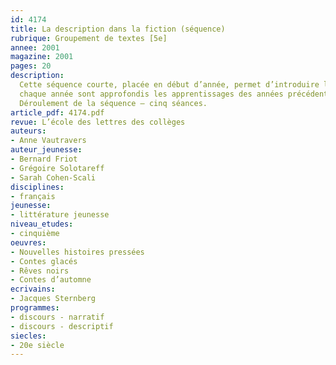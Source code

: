 ```yaml
---
id: 4174
title: La description dans la fiction (séquence)
rubrique: Groupement de textes [5e]
annee: 2001
magazine: 2001
pages: 20
description: 
  Cette séquence courte, placée en début d’année, permet d’introduire le travail sur la description en cinquième. Rappelons que les programmes demandent de travailler les discours – narratif en sixième, descriptif en cinquième, explicatif en quatrième et argumentatif en troisième, sachant que
  chaque année sont approfondis les apprentissages des années précédentes. Les textes proposés ici sont courts et plutôt humoristiques, et les démarches sont ludiques. Les élèves ayant en général des représentations quelque peu rébarbatives de la description, l’objectif de cette séquence est bien de les modifier en montrant à quoi sert la description et comment elle s’insère dans le récit. Par ailleurs, sachant que l’hétérogénéité des classes est difficile à gérer, on proposera pour chaque exercice des aides pour les élèves en difficulté.
  Déroulement de la séquence – cinq séances.
article_pdf: 4174.pdf
revue: L’école des lettres des collèges
auteurs:
- Anne Vautravers
auteur_jeunesse:
- Bernard Friot
- Grégoire Solotareff
- Sarah Cohen-Scali
disciplines:
- français
jeunesse:
- littérature jeunesse
niveau_etudes:
- cinquième
oeuvres:
- Nouvelles histoires pressées
- Contes glacés
- Rêves noirs
- Contes d’automne
ecrivains:
- Jacques Sternberg
programmes:
- discours - narratif
- discours - descriptif
siecles:
- 20e siècle
---
```

